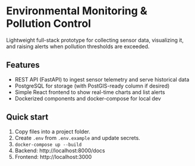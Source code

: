 # Environmental Monitoring & Pollution Control

Lightweight full-stack prototype for collecting sensor data, visualizing it, and raising alerts when pollution thresholds are exceeded.

## Features
- REST API (FastAPI) to ingest sensor telemetry and serve historical data
- PostgreSQL for storage (with PostGIS-ready column if desired)
- Simple React frontend to show real-time charts and list alerts
- Dockerized components and docker-compose for local dev

## Quick start
1. Copy files into a project folder.
2. Create `.env` from `.env.example` and update secrets.
3. `docker-compose up --build`
4. Backend: http://localhost:8000/docs
5. Frontend: http://localhost:3000
